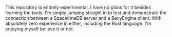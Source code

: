 This repository is entirely experimental. I have no plans for it besides learning the tools. I'm simply jumping straight in to test and demonstrate the connection between a SpacetimeDB server and a BevyEngine client. With absolutely zero experience in either, including the Rust language. I'm enjoying myself believe it or not.
